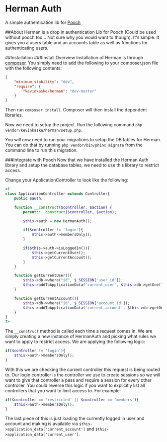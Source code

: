 # Herman Auth
A simple authentication lib for [Pooch](http://www.poochhq.com)

##About
Herman is a drop in authentication Lib for Pooch (Could be used without pooch too... Not sure why you would want to though). It's simple. It gives you a users table and an accounts table as well as functions for
authenticating users.

##Installation
###Install Overview
Installation of Herman is through [composer](https://getcomposer.org). You simply need to add the following to your composer.json
file with the following contents:
```json
{
	"minimum-stability": "dev",
	"require": {
		"kevinkaske/herman": "dev-master"
	}
}
```

Then run `composer install`. Composer will then install the dependent libraries.

Now we need to setup the project. Run the following command `php vendor/kevinkaske/herman/setup.php`.

You will now need to run your migrations to setup the DB tables for Herman. You can do that by running `php vendor/bin/phinx migrate` from
the command line to run this migration.

###Integrate with Pooch
Now that we have installed the Herman Auth library and setup the database tables, we need to use this library to restrict access.

Change your ApplicationController to look like the following:
```php
<?
class ApplicationController extends Controller{
	public $auth;

	function __construct($controller, $action) {
		parent::__construct($controller, $action);

		$this->auth = new HermanAuth();

		if($controller != 'login'){
			$this->auth->membersOnly();
		}

		if($this->auth->isLoggedIn()){
			$this->getCurrentUser();
			$this->getCurrentAccount();
		}
	}

	function getCurrentUser(){
		$this->db->where("id", $_SESSION['user_id']);
		$this->addToApplicationData('current_user', $this->db->getOne("users"));
	}

	function getCurrentAccount(){
		$this->db->where("id", $_SESSION['account_id']);
		$this->addToApplicationData('current_account', $this->db->getOne("accounts"));
	}
}
?>
```
The `__construct` method is called each time a request comes in. We are simply creating a new instance of
HermanAuth and picking what rules we want to apply to restrict access. We are applying the following logic:
```php
if($controller != 'login'){
	$this->auth->membersOnly();
}
```
With this we are checking the current controller this request is being routed to. Our login controller is the controller we use to create
sessions so we will want to give that controller a pass and require a session for every other controller. You could reverse this logic if
you want to explicitly list all controllers that you want to limit access to. For example:
```php
if($controller == 'restricted' || $controller == 'members'){
	$this->auth->membersOnly();
}
```
The last piece of this is just loading the currently logged in user and account and making is available via
`$this->application_data['current_account']`  and `$this->application_data['current_user']`.
